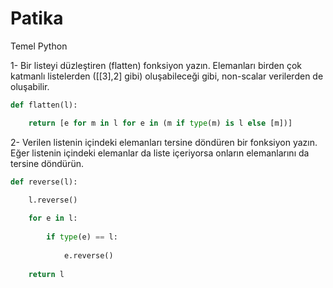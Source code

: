 # Patika
Temel Python


1- Bir listeyi düzleştiren (flatten) fonksiyon yazın. Elemanları birden çok katmanlı listelerden ([[3],2] gibi) oluşabileceği gibi, non-scalar verilerden de oluşabilir. 


```python
def flatten(l):

    return [e for m in l for e in (m if type(m) is l else [m])]
```


2- Verilen listenin içindeki elemanları tersine döndüren bir fonksiyon yazın. Eğer listenin içindeki elemanlar da liste içeriyorsa onların elemanlarını da tersine döndürün.


```python
def reverse(l):

    l.reverse()
    
    for e in l:
    
        if type(e) == l:
        
            e.reverse()
            
    return l
```

